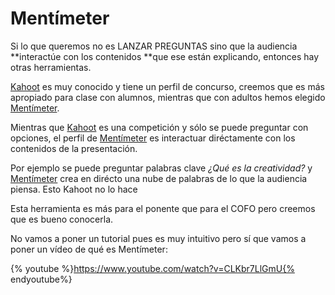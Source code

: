 # Mentímeter

Si lo que queremos no es LANZAR PREGUNTAS sino que la audiencia **interactúe con los contenidos **que ese están explicando, entonces hay otras herramientas.

[Kahoot](https://kahoot.it/) es muy conocido y tiene un perfil de concurso, creemos que es más apropiado para clase con alumnos, mientras que con adultos hemos elegido [Mentímeter](https://www.mentimeter.com/).

Mientras que [Kahoot](https://kahoot.it/)  es una competición y sólo se puede preguntar con opciones, el perfil de [Mentímeter](https://www.mentimeter.com/) es interactuar diréctamente con los contenidos de la presentación. 

Por ejemplo se puede preguntar palabras clave _¿Qué es la creatividad?_ y [Mentímeter](https://www.mentimeter.com/) crea en dirécto una nube de palabras de lo que la audiencia piensa. Esto Kahoot no lo hace

Esta herramienta es más para el ponente que para el COFO pero creemos que es bueno conocerla.

 No vamos a poner un tutorial pues es muy intuitivo pero sí que vamos a poner un vídeo de qué es Mentímeter:
 
{% youtube %}https://www.youtube.com/watch?v=CLKbr7LlGmU{% endyoutube%} 